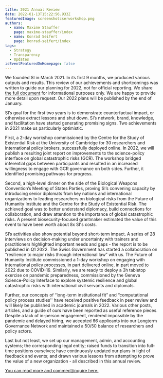 ```yaml
---
title: 2021 Annual Review
date: 2022-01-13T15:22:56.933Z
featuredImage: screenshotcserworkshop.png
authors:
  - name: Maxime Stauffer
    page: maxime-stauffer/index
  - name: Konrad Seifert
    page: konrad-seifert/index
tags:
  - Strategy
  - Transparency
  - Updates
isEventFeaturedOnHomepage: false
---
```

We founded SI in March 2021. In its first 9 months, we produced various outputs and results. This review of our achievements and shortcomings was written to guide our planning for 2022, not for official reporting. We share [the full document](https://docs.google.com/document/d/107Dvwo1-ok9vUeDQFJdgeZCKWjcy-Y6riqyAs2JxSfQ/edit?usp=sharing) for informational purposes only. We are happy to provide more detail upon request. Our 2022 plans will be published by the end of January.

SI’s goal for the first two years is to demonstrate counterfactual impact, or otherwise extract lessons and shut down. SI’s network, brand, knowledge, and facilitation have started generating promising signs. Two achievements in 2021 make us particularly optimistic.

First, a 2-day workshop commissioned by the Centre for the Study of Existential Risk at the University of Cambridge for 30 researchers and international policy brokers, successfully deployed online. In 2022, we will publish a resulting joint report on improvements to the science-policy interface on global catastrophic risks (GCR). The workshop bridged inferential gaps between participants and resulted in an increased willingness to engage with GCR governance on both sides. Further, it identified promising pathways for progress.

Second, a high-level dinner on the side of the Biological Weapons Convention’s Meeting of States Parties, proving SI’s convening capacity by introducing senior diplomats from key nations and international organizations to leading researchers on biological risks from the Future of Humanity Institute and the Centre for the Study of Existential Risk. The achieved goal was to better understand diplomacy, build connections for collaboration, and draw attention to the importance of global catastrophic risks. A present biosecurity-focused grantmaker estimated the value of this event to have been worth about 8x SI's costs.

SI’s activities also show potential beyond short-term impact. A series of 28 interviews on decision-making under uncertainty with trainers and practitioners highlighted important needs and gaps - the report is to be published in Q1 2022. The Swiss Government has started a collaboration on “resilience to major risks through international law” with us. The Future of Humanity Institute commissioned a 1-day workshop on engaging with international policy processes, in part delivered online, in part moved to 2022 due to COVID-19. Similarly, we are ready to deploy a 3h tabletop exercise on pandemic preparedness, commissioned by the Geneva Science-Policy Interface to explore systemic resilience and global catastrophic risks with international civil servants and diplomats.

Further, our concepts of “long-term institutional fit” and “computational policy process studies'' have received positive feedback in peer review and will likely be published in academic journals in 2022. Various other posts, articles, and a guide of ours have been reported as useful reference pieces. Despite a lack of in-person engagement, rendered impossible by the pandemic and delayed hiring, we accepted 66 applicants into our Longterm Governance Network and maintained a 50/50 balance of researchers and policy actors. 

Last but not least, we set up our management, admin, and accounting systems; the corresponding legal entity; raised funds to transition into full-time positions ourselves; have continuously updated our plans in light of feedback and events; and drawn various lessons from attempting to prove the value of a new organization - all described in this annual review.

[You can read more and comment/inquire here.](https://docs.google.com/document/d/107Dvwo1-ok9vUeDQFJdgeZCKWjcy-Y6riqyAs2JxSfQ/edit?usp=sharing)